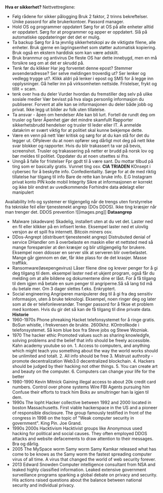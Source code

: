 **Hva er sikkerhet?** 
Nettvettreglene:
- Følg rådene for sikker pålogging
	Bruk 2 faktor, 2 trinns bekreftelser.
	Unike passord for alle brukerkontoer.
	Passord manager.
- Hold OS og programmer oppdatert
	Sørg for at OS på alle enheter alltid er oppdatert.
	Sørg for at programmer og apper er oppdatert.
	Slå på automatiske oppdateringer det det er mulig.
- Ta backup
	Sørg for å ta jevnlig sikkerhetskopi av de viktigste filene, alle enheter.
	Bruk gjerne en lagringsenhet som støtter automatisk kopiering.
	Bruk også en ekstern harddisk som kan være adskilt.
- Bruk brannmur og antivirus
	De fleste OS har dette innebygd, men en må forsikre seg om at det er skrudd på.
- Tenk før du klikker
	Har jeg forventet denne epost? Stemmer avsenderadresse? Ser selve meldingen troverdig ut? Ser lenker og vedlegg trygge ut?. 
	Klikk aldri på lenker i epost og SMS for å legge inn opplysninger. Gå heller inn på virksomheten nettside.
	Fristelser, frykt og tillit = scam.
- tenk over hva du deler
	Vurder hvordan du fremstiller deg selv på ulike sosiale medier
	Vær bevisst på hva slags personlig informasjon du publiserer.
	Forvent at alle kan se informasjonen du deler både jobb og privat.
	Ikke legg ut bilder av folk uten tillatelse.
- Ta ansvar - åpen om hendelser
	Alle kan bli lurt.
		Fortell de rundt deg om trusler og farer
		Åpenhet gjør det mindre skamfullt
	Rapporter sikkerhetsbrudd hendelser og trusler til leder eller IT.
	Å anmelde datakrim er svært viktig for at politiet skal kunne bekjempe dette.
- Være en venn på nett
	Vær kritisk og sørg for at du kan stå for det du legger ut.
	OPplever du at noen opfører seg dårligt mot deg på nett
		Ikke svar blokker og rapporter.
	Hvis du blir trakassert ta var på bevis, screenshot.
	Trusler og trakassering på netter er brudd på norsk lov og bør meldes til politiet.
	Oppdater du at noen utsettes si ifra.
- Unngå å falle for fristelser
	Fpr gpdt til å være sant.
	Du mottar tilbud på ting som er basically gratis.
	Vunnet ting osv.
**CIA TRIADEN**
KOnsept i cybersec for å beskytte info.
Confedientiality.
	Sørge for at de med riktig tillatelse har tilgang til info
	Bare de rette kan bruke info.
	E.G Instagram privat konto
	PIN kode mobil
Integrity
	Sikre at informasjonen er korrekt og ikke blir endret av uvedkommende
	Forhindre data ødelagt eller manipulert
	
Availability
	Info og systemer er tilgjengelig når de trengs uten forstyrrelse fra tekniske feil eller tjenestenekt angrep (DOs DDOS).
	Ikke ting kræsjer når man trenger det.
	DDOS prevention
	![[images.png]]
**Dataangrep**
- Malware (skadevare)
	Skadelig, installert uten at du vet det. Laster ned en fil eller klikker på en infisert lenke.
	Eksempel laster ned et ulovlig versjon av et spill fra internett. Bitcoin miners osv.
- DDos-Angrept (distribuert tjenestenekt angrep) Distrubuted denial of service
	DHandler om å overbelaste en maskin eller et nettsted med så mange forespørsler at den kræsjer og blir utilgjengelig for brukere.
	Eksempel noen ddosser en server slik at serveren blir overbelastet.
	Mange går gjennom en dør, får ikke plass for de det krasjer. Masse traffikk.
- Ransomware(løsepengevirus)
	Låser filene dine og krever penger for å gi deg tilgang til dem.
	eksempel laster ned et ukjent program, også får du melding om at alle bildene og dokumentene dine er låst. For å få tilgang til dem igjen må betale en sum penger til angriperne.Så så lang tid må du betale mer. Om 3 dager slettes f.eks. 
	Enkryptert. 
- Social engineering
	Angriperen manipulerer deg til å gi fra deg sensitiv informasjon, uten å bruke teknologi.
	Eksempel, noen ringer deg og later som at de er telefonleverandør. Trenger passord for å fikse et problem med kontoen. Hvis du gir det så kan de få tilgang til dine private data.
**Historie**
- 1960-1970s
	Phone phreaking
		Hacket telefonsystemet for å ringe gratis.
		BoSun whistle, i frekvensen de brukte. 2600khz. KOntrollkode i telefonsystemet.
		Så kom blue box fra Steve jobs og Stewe Wozniak.
- 1970
	The hacker ethic
		Promoted values such as sharing knowledgfe, solving problems and the belief that info should be freely accessible.
		Kahn academy youtube so on.
		1. Access to computers, and anything which might teach you something about the way the world works should be unlimited and totalt.
		2. All info should be free
		3. Mistrust authroity - promote decentralization Web3.0 decentralized blockchain.
		4. Hackers should be judged by their hacking not other things.
		5. You can create art and beauty on the computer.
		6. Computers can change your life for the better
- 1980-1990
	Kevin Mitnick
		Gaining illegal access to about 20k credit card numbers.
		Control over phone systems
			Wire FBI Agents pursuing him
			Confuse their efforts to track him
		Boks av smultringer han la igjen til dem.
- 1990s
	The lopht
		Hacker collective between 1992 and 2000 located in boston Massachusetts.
		First viable hackerspace in the US and a pioneer of responsible disclosure. The group famously testified in front of the congress in 1998 on the topic of "Weak computer security in government".
		King Pin. Joe Grand.
- 1990s 2000s
	Hacktivism
		Hacktivist groups like Anonymous used hacking for political and social causes.
		They often employed DDOS attacks and website defacements to draw attention to their messages.
		Bra og dårlig.
- 2005
	The MySpace worm Samy worm
		Samy Kamkar released what has come to be knows as the Samy worm the fastest spreading computer virus of all time. A virus that changed the world of web security forever. 
- 2013
	Edward Snowden
		Computer intelligence consultant from NSA and leaked highly classified information.
		Leaked extensive government surveillance programs sparking a global debate on privacy and security.
		His actions raised questions about the balance between national security and individual privacy. 